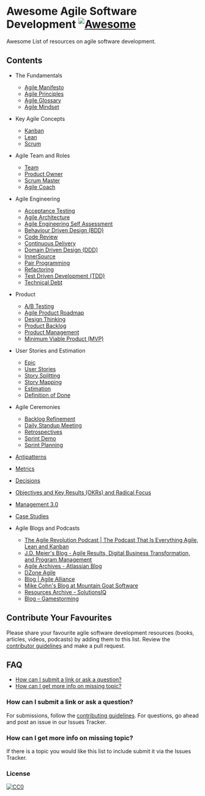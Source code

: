 # Awesome Agile Software Development [![Awesome](https://cdn.rawgit.com/sindresorhus/awesome/d7305f38d29fed78fa85652e3a63e154dd8e8829/media/badge.svg)](https://github.com/sindresorhus/awesome)

Awesome List of resources on agile software development.


## Contents
- The Fundamentals
    - [Agile Manifesto](http://agilemanifesto.org/)
    - [Agile Principles](https://www.agilealliance.org/agile101/12-principles-behind-the-agile-manifesto/)
    - [Agile Glossary](https://www.solutionsiq.com/agile-glossary/)
    - [Agile Mindset](https://www.cio.com.au/article/609763/more-agile-need-mindsets-change/)

- Key Agile Concepts
    - [Kanban](Kanban.md)
    - [Lean](Lean.md)
    - [Scrum](Scrum.md)

- Agile Team and Roles
    - [Team](Team.md)
    - [Product Owner](Product-Owner.md)
    - [Scrum Master](Scrum-Master.md)
    - [Agile Coach](Agile-Coach.md)

- Agile Engineering
    - [Acceptance Testing](Acceptance-Testing.md)
    - [Agile Architecture](https://www.youtube.com/watch?v=VjKYO6DP3fo&t=12s)
    - [Agile Engineering Self Assessment](http://wall-skills.com/2016/agile-engineering-self-assessment/)
    - [Behaviour Driven Design (BDD)](Behaviour-Driven-Design-BDD.md)
    - [Code Review](Code-Review.md)
    - [Continuous Delivery](Continuous-Delivery.md)
    - [Domain Driven Design (DDD)](Domain-Driven-Design-DDD.md)
    - [InnerSource](InnerSource.md)
    - [Pair Programming](Pair-Programming.md)
    - [Refactoring](Refactoring.md)
    - [Test Driven Development (TDD)](Test-Driven-Development-TDD.md)
    - [Technical Debt](Technical-Debt.md)

- Product
    - [A/B Testing](A-B-Testing.md)
    - [Agile Product Roadmap](Agile-Product-Roadmap.md)
    - [Design Thinking](Design-Thinking.md)
    - [Product Backlog](Product-Backlog.md)
    - [Product Management](Product-Management.md)
    - [Minimum Viable Product (MVP)](Minimum-Viable-Product-MVP.md)

- User Stories and Estimation
    - [Epic](Epic.md)
    - [User Stories](User-Stories.md)
    - [Story Splitting](Story-Splitting.md)
    - [Story Mapping](Story-Mapping.md)
    - [Estimation](Estimation.md)
    - [Definition of Done](Definition-of-Done.md)

- Agile Ceremonies
    - [Backlog Refinement](Backlog-Refinement.md)
    - [Daily Standup Meeting](Daily-Standup-Meeting.md)
    - [Retrospectives](Retrospectives.md)
    - [Sprint Demo](Sprint-Demo.md)
    - [Sprint Planning](Sprint-Planning.md)


- [Antipatterns](Antipatterns.md)

- [Metrics](Metrics.md)

- [Decisions](Decisions.md)

- [Objectives and Key Results (OKRs) and Radical Focus](Objectives-and-Key-Results-OKRs.md)

- [Management 3.0](Management-3.0.md)

- [Case Studies](Case-Studies.md)

- Agile Blogs and Podcasts
    - [The Agile Revolution Podcast | The Podcast That Is Everything Agile, Lean and Kanban](https://theagilerevolution.com/)
    - [J.D. Meier's Blog - Agile Results, Digital Business Transformation, and Program Management](https://blogs.msdn.microsoft.com/jmeier/)
    - [Agile Archives - Atlassian Blog](https://www.atlassian.com/blog/agile)
    - [DZone Agile](https://dzone.com/agile-methodology-training-tools-news)
    - [Blog | Agile Alliance](https://www.agilealliance.org/community/blog/)
    - [Mike Cohn's Blog at Mountain Goat Software](https://www.mountaingoatsoftware.com/blog)
    - [Resources Archive - SolutionsIQ](https://www.solutionsiq.com/resource/)
    - [Blog – Gamestorming](http://gamestorming.com/blog/)


## Contribute Your Favourites
Please share your favourite agile software development resources (books, articles, videos, podcasts) by adding them to this list. Review the [contributor guidelines](CONTRIBUTING.md) and make a pull request.

## FAQ
- [How can I submit a link or ask a question?](#how-can-i-submit-a-link-or-ask-a-question)
- [How can I get more info on missing topic?](#how-can-i-get-more-info-on-missing-topic)

### How can I submit a link or ask a question?
For submissions, follow the [contributing guidelines](CONTRIBUTING.md). For questions, go ahead and post an issue in our Issues Tracker.

### How can I get more info on missing topic?
If there is a topic you would like this list to include submit it via the Issues Tracker.


### License

[![CC0](http://mirrors.creativecommons.org/presskit/buttons/88x31/svg/cc-zero.svg)](https://creativecommons.org/publicdomain/zero/1.0/)
